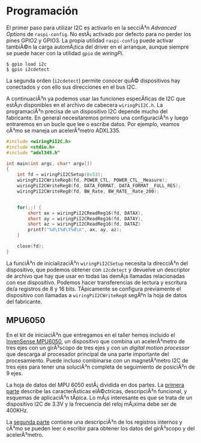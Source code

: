 [//]: # (-*- mode: markdown -*-)

# Programación 

El primer paso para utilizar I2C es activarlo en la secciÃ³n
*Advanced Options* de `raspi-config`.  No estÃ¡ activado
por defecto para no perder los pines GPIO2 y GPIO3.  La propia
utilidad `raspi-config` puede activar tambiÃ©n la carga
automÃ¡tica del driver en el arranque, aunque siempre se puede hacer
con la utilidad `gpio` de *wiringPi*.

```
$ gpio load i2c
$ gpio i2cdetect
```

La segunda orden (`i2cdetect`) permite conocer quÃ© dispositivos
hay conectados y con ello sus direcciones en el bus I2C.

A continuaciÃ³n ya podemos usar las funciones especÃ­ficas de I2C que
estÃ¡n disponibles en el archivo de cabecera `wiringPiI2C.h`.
La programaciÃ³n precisa de un dispositivo I2C depende mucho del
fabricante.  En general necesitaremos primero una configuraciÃ³n y
luego entraremos en un bucle que lee o escribe datos.  Por ejemplo,
veamos cÃ³mo se maneja un acelerÃ³metro ADXL335.

``` C
#include <wiringPiI2C.h>
#include <stdio.h>
#include "adxl345.h"

int main(int argc, char* argv[])
{
    int fd = wiringPiI2CSetup(0x53);
    wiringPiI2CWriteReg8(fd, POWER_CTL, POWER_CTL__Measure);
    wiringPiI2CWriteReg8(fd, DATA_FORMAT, DATA_FORMAT__FULL_RES);
    wiringPiI2CWriteReg8(fd, BW_Rate, BW_RATE__Rate_200);


    for(;;) {
        short ax = wiringPiI2CReadReg16(fd, DATAX),
        short ay = wiringPiI2CReadReg16(fd, DATAY),
        short az = wiringPiI2CReadReg16(fd, DATAZ)
        printf("%d\t%d\t%d\n", ax, ay, az);
    }

    close(fd);
}
```

La funciÃ³n de inicializaciÃ³n `wiringPiI2CSetup` necesita la
direcciÃ³n del dispositivo, que podemos obtener con `i2cdetect`
y devuelve un descriptor de archivo que hay que usar en todas las
demÃ¡s llamadas relacionadas con ese dispositivo.  Podemos hacer
transferencias de lectura y escritura de/a registros de 8 y 16 bits.
TÃ­picamente se configura previamente el dispositivo con llamadas a
`wiringPiI2CWriteReg8` segÃºn la hoja de datos del fabricante.

## MPU6050

En el kit de iniciaciÃ³n que entregamos en el taller hemos incluido el
[InvenSense MPU6050](http://www.invensense.com/products/motion-tracking/6-axis/mpu-6050/),
un dispositivo que combina un acelerÃ³metro de tres ejes con un
girÃ³scopo de tres ejes y con un *digital motion processor* que
descarga al procesador principal de una parte importante del
procesamiento.  Puede incluso combinarse con un magnetÃ³metro I2C de
tres ejes para tener una soluciÃ³n completa de seguimiento de posiciÃ³n
de 9 ejes.

La hoja de datos del MPU 6050 estÃ¡ dividida en dos partes.  La
[primera parte](http://43zrtwysvxb2gf29r5o0athu.wpengine.netdna-cdn.com/wp-content/uploads/2015/02/MPU-6000-Datasheet1.pdf)
describe las caracterÃ­sticas elÃ©ctricas, descripciÃ³n funcional, y
esquemas de aplicaciÃ³n tÃ­pica.  Lo mÃ¡s interesante es que se trata de
un dispositivo I2C de 3.3V y la frecuencia del reloj mÃ¡xima debe ser
de 400KHz.

La
[segunda parte](http://43zrtwysvxb2gf29r5o0athu.wpengine.netdna-cdn.com/wp-content/uploads/2015/02/MPU-6000-Register-Map1.pdf)
contiene una descripciÃ³n de los registros internos y cÃ³mo se pueden
leer o escribir para obtener los datos del girÃ³scopo y del
acelerÃ³metro.
